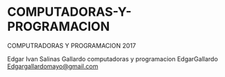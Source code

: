 # COMPUTADORAS-Y-PROGRAMACION
COMPUTRADORAS Y PROGRAMACION 2017

Edgar Ivan Salinas Gallardo
computadoras y programacion
EdgarGallardo
Edgargallardomayo@gmail.com
